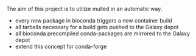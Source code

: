 The aim of this project is to utilize mulled in an automatic way.

 * every new package in bioconda triggers a new container build
 * all tarballs necessary for a build gets pushed to the Galaxy depot
 * all bioconda precompiled conda-packages are mirrored to the Galaxy depot
 * extend this concept for conda-forge
